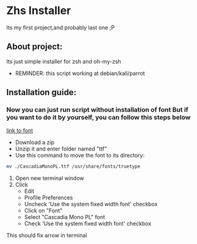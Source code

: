 # Zhs Installer

Its my first project,and probably last one ;P
## About project:
Its just simple installer for zsh and oh-my-zsh 
* REMINDER: this script working at debian/kali/parrot
## Installation guide:
### Now you can just run script without installation of font But if you want to do it by yourself, you can follow this steps below

[link to font](https://github.com/microsoft/cascadia-code/releases "Cascadia font repo")
* Download a zip
* Unzip it and enter folder named "ttf"
* Use this command to move the font to its directory:
```bash
mv ./CascadiaMonoPL.ttf /usr/share/fonts/truetype
```
1. Open new terminal window
2. Click 
    * Edit
    * Profile Preferences
    * Uncheck 'Use the system fixed width font' checkbox
    * Click on "Font"
    * Select "Cascadia Mono PL" font
    * Check 'Use the system fixed width font' checkbox

This should fix arrow in terminal


